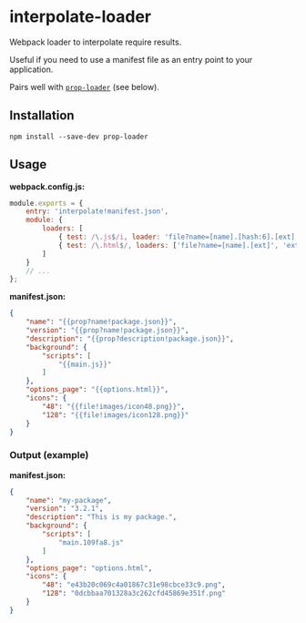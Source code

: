 # interpolate-loader

Webpack loader to interpolate require results.

Useful if you need to use a manifest file as an entry point to your application.

Pairs well with [`prop-loader`](https://github.com/erikdesjardins/prop-loader) (see below).

## Installation

`npm install --save-dev prop-loader`

## Usage

**webpack.config.js:**

```js
module.exports = {
	entry: 'interpolate!manifest.json',
	module: {
		loaders: [
			{ test: /\.js$/i, loader: 'file?name=[name].[hash:6].[ext]' },
			{ test: /\.html$/, loaders: ['file?name=[name].[ext]', 'extract', 'html'] }
		]
	}
	// ...
};
```

**manifest.json:**

```json
{
	"name": "{{prop?name!package.json}}",
	"version": "{{prop?name!package.json}}",
	"description": "{{prop?description!package.json}}",
	"background": {
		"scripts": [
			"{{main.js}}"
		]
	},
	"options_page": "{{options.html}}",
	"icons": {
		"48": "{{file!images/icon48.png}}",
		"128": "{{file!images/icon128.png}}"
	}
}
```

### Output (example)

**manifest.json:**
```json
{
	"name": "my-package",
	"version": "3.2.1",
	"description": "This is my package.",
	"background": {
		"scripts": [
			"main.109fa8.js"
		]
	},
	"options_page": "options.html",
	"icons": {
		"48": "e43b20c069c4a01867c31e98cbce33c9.png",
		"128": "0dcbbaa701328a3c262cfd45869e351f.png"
	}
}
```
